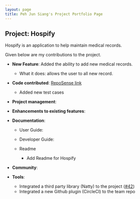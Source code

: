 ```yaml
---
layout: page
title: Peh Jun Siang's Project Portfolio Page
---
```


## Project: Hospify

Hospify is an application to help maintain medical records.

Given below are my contributions to the project.

* **New Feature**: Added the ability to add new medical records.
  * What it does: allows the user to all new record.

* **Code contributed**: [RepoSense link]()
  * Added new test cases 

* **Project management**:

* **Enhancements to existing features**:

* **Documentation**:
  * User Guide:
  * Developer Guide:
  
  * Readme
    * Add Readme for Hospify

* **Community**:

* **Tools**:
  * Integrated a third party library (Natty) to the project ([\#42]())
  * Integrated a new Github plugin (CircleCI) to the team repo
